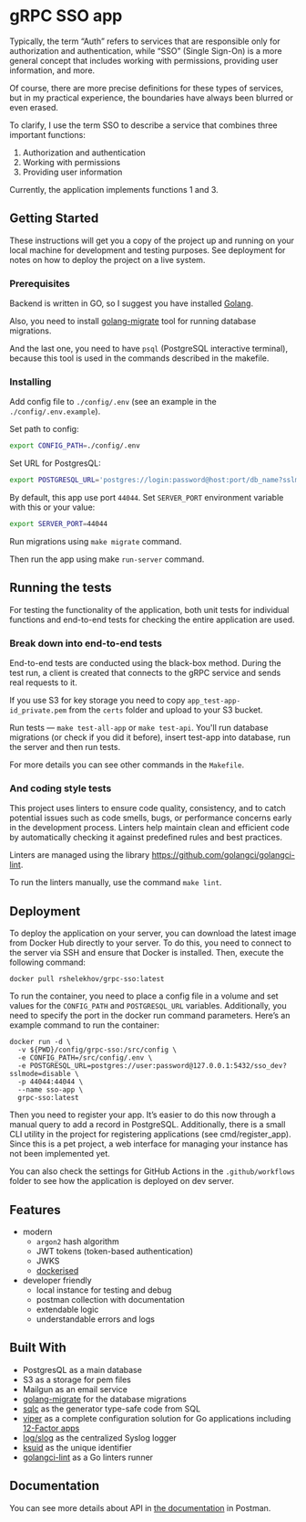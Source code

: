 # gRPC SSO app

Typically, the term “Auth” refers to services that are responsible only for authorization and authentication, while “SSO” (Single Sign-On) is a more general concept that includes working with permissions, providing user information, and more.

Of course, there are more precise definitions for these types of services, but in my practical experience, the boundaries have always been blurred or even erased.

To clarify, I use the term SSO to describe a service that combines three important functions:

1. Authorization and authentication
2. Working with permissions
3. Providing user information

Currently, the application implements functions 1 and 3.

## Getting Started

These instructions will get you a copy of the project up and running on your local machine for development and testing purposes. See deployment for notes on how to deploy the project on a live system.

### Prerequisites

Backend is written in GO, so I suggest you have installed [Golang](https://golang.org).

Also, you need to install [golang-migrate](https://github.com/golang-migrate/migrate) tool for running database migrations.

And the last one, you need to have `psql` (PostgreSQL interactive terminal), because this tool  is used in the commands described in the makefile.

### Installing

Add config file to `./config/.env` (see an example in the `./config/.env.example`).

Set path to config:
```bash
export CONFIG_PATH=./config/.env
```

Set URL for PostgresQL:
```bash
export POSTGRESQL_URL='postgres://login:password@host:port/db_name?sslmode=disable'
```

By default, this app use port `44044`. Set `SERVER_PORT` environment variable with this or your value:
```bash
export SERVER_PORT=44044
```

Run migrations using `make migrate` command.

Then run the app using make `run-server` command.

## Running the tests

For testing the functionality of the application, both unit tests for individual functions and end-to-end tests for checking the entire application are used.

### Break down into end-to-end tests

End-to-end tests are conducted using the black-box method. During the test run, a client is created that connects to the gRPC service and sends real requests to it.

If you use S3 for key storage you need to copy `app_test-app-id_private.pem` from the `certs` folder and upload to your S3 bucket.

Run tests — `make test-all-app` or `make test-api`. You'll run database migrations (or check if you did it before), insert test-app into database, run the server and then run tests.

For more details you can see other commands in the `Makefile`.

### And coding style tests

This project uses linters to ensure code quality, consistency, and to catch potential issues such as code smells, bugs, or performance concerns early in the development process. Linters help maintain clean and efficient code by automatically checking it against predefined rules and best practices.

Linters are managed using the library https://github.com/golangci/golangci-lint.

To run the linters manually, use the command `make lint`.

## Deployment

To deploy the application on your server, you can download the latest image from Docker Hub directly to your server. To do this, you need to connect to the server via SSH and ensure that Docker is installed. Then, execute the following command:
```
docker pull rshelekhov/grpc-sso:latest
```

To run the container, you need to place a config file in a volume and set values for the `CONFIG_PATH` and `POSTGRESQL_URL` variables. Additionally, you need to specify the port in the docker run command parameters. Here’s an example command to run the container:
```
docker run -d \
  -v ${PWD}/config/grpc-sso:/src/config \
  -e CONFIG_PATH=/src/config/.env \
  -e POSTGRESQL_URL=postgres://user:password@127.0.0.1:5432/sso_dev?sslmode=disable \
  -p 44044:44044 \
  --name sso-app \
  grpc-sso:latest
```

Then you need to register your app. It’s easier to do this now through a manual query to add a record in PostgreSQL. Additionally, there is a small CLI utility in the project for registering applications (see cmd/register_app). Since this is a pet project, a web interface for managing your instance has not been implemented yet.

You can also check the settings for GitHub Actions in the `.github/workflows` folder to see how the application is deployed on dev server.

## Features

- modern
  - `argon2` hash algorithm
  - JWT tokens (token-based authentication)
  - JWKS
  - [dockerised](https://hub.docker.com/r/rshelekhov/grpc-sso)
- developer friendly
  - local instance for testing and debug
  - postman collection with documentation
  - extendable logic
  - understandable errors and logs

## Built With

- PostgresQL as a main database
- S3 as a storage for pem files
- Mailgun as an email service
- [golang-migrate](https://github.com/golang-migrate/migrate) for the database migrations
- [sqlc](https://github.com/sqlc-dev/sqlc) as the generator type-safe code from SQL
- [viper](https://github.com/spf13/viper) as a complete configuration solution for Go applications including [12-Factor apps](https://12factor.net/#the_twelve_factors)
- [log/slog](https://pkg.go.dev/log/slog) as the centralized Syslog logger
- [ksuid](https://github.com/segmentio/ksuid) as the unique identifier
- [golangci-lint](https://github.com/golangci/golangci-lint) as a Go linters runner

## Documentation

You can see more details about API in [the documentation](https://www.postman.com/warped-crater-962061/workspace/grpc-sso) in Postman.